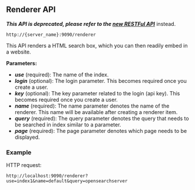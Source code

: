 ## Renderer API

_**This API is deprecated, please refer to the [new RESTFul API](../api_v2/README.html)**_ instead.

    http://{server_name}:9090/renderer

This API renders a HTML search box, which you can then readily embed in a website.

**Parameters:**
- _**use**_ (required): The name of the index.
- _**login**_ (optional): The login parameter. This becomes required once you create a user.
- _**key**_ (optional): The key parameter related to the login (api key). This becomes required once you create a user.
- _**name**_ (required): The name parameter denotes the name of the renderer. This name will be available after creating a renderer item.
- _**query**_ (required): The query parameter denotes the query that needs to be searched in index similar to a parameter.
- _**page**_ (required): The page parameter denotes which page needs to be displayed.

### Example

HTTP request:

    http://localhost:9090/renderer?use=index1&name=default&query=opensearchserver
